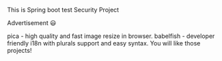 This is Spring boot test Security Project

Advertisement 😃

pica - high quality and fast image resize in browser.
babelfish - developer friendly i18n with plurals support and easy syntax.
You will like those projects!
